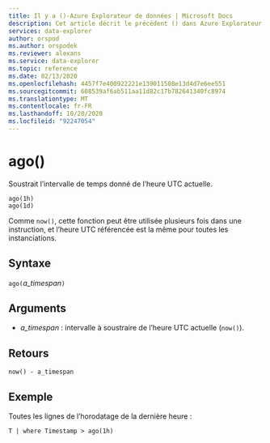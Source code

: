 ```yaml
---
title: Il y a ()-Azure Explorateur de données | Microsoft Docs
description: Cet article décrit le précédent () dans Azure Explorateur de données.
services: data-explorer
author: orspod
ms.author: orspodek
ms.reviewer: alexans
ms.service: data-explorer
ms.topic: reference
ms.date: 02/13/2020
ms.openlocfilehash: 4457f7e400922221e139011508e13d4d7e6ee551
ms.sourcegitcommit: 608539af6ab511aa11d82c17b782641340fc8974
ms.translationtype: MT
ms.contentlocale: fr-FR
ms.lasthandoff: 10/20/2020
ms.locfileid: "92247054"
---
```

# <a name="ago"></a>ago()

Soustrait l’intervalle de temps donné de l’heure UTC actuelle.

```kusto
ago(1h)
ago(1d)
```

Comme `now()`, cette fonction peut être utilisée plusieurs fois dans une instruction, et l’heure UTC référencée est la même pour toutes les instanciations.

## <a name="syntax"></a>Syntaxe

`ago(`*a_timespan*`)`

## <a name="arguments"></a>Arguments

* *a_timespan* : intervalle à soustraire de l’heure UTC actuelle (`now()`).

## <a name="returns"></a>Retours

`now() - a_timespan`

## <a name="example"></a>Exemple

Toutes les lignes de l’horodatage de la dernière heure :

```kusto
T | where Timestamp > ago(1h)
```